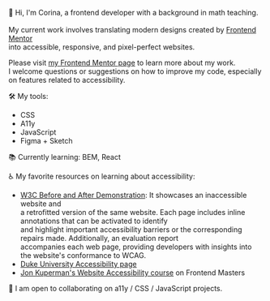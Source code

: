 👋 Hi, I'm Corina, a frontend developer with a background in math teaching.
<br>
<br> My current work involves translating modern designs created by [Frontend Mentor](https://www.frontendmentor.io)
<br> into accessible, responsive, and pixel-perfect websites.

Please visit [my Frontend Mentor page](https://www.frontendmentor.io/profile/Cor-Ina) to learn more about my work.
<br>I welcome questions or suggestions on how to improve my code, especially on features related to accessibility.

🛠 My tools:
- CSS
- A11y
- JavaScript
- Figma + Sketch

📚 Currently learning: BEM, React


♿️ My favorite resources on learning about accessibility:
  - [W3C Before and After Demonstration](https://www.w3.org/WAI/demos/bad/): It showcases an inaccessible website and 
  <br>a retrofitted version of the same website. Each page includes inline annotations that can be activated to identify 
  <br>and highlight important accessibility barriers or the corresponding repairs made. Additionally, an evaluation report 
  <br>accompanies each web page, providing developers with insights into the website's conformance to WCAG.
  - [Duke University Accessibility page](https://web.accessibility.duke.edu/how/web-development/)
  - [Jon Kuperman's Website Accessibility course](https://frontendmasters.com/courses/accessibility-v2/) on Frontend Masters
                         
👷 I am open to collaborating on a11y / CSS / JavaScript projects.

